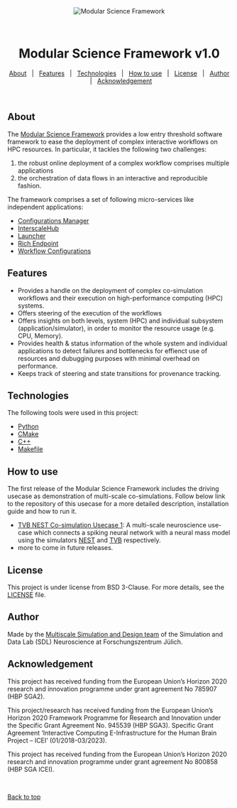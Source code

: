 <div align="center" id="top"> 
  <img src="<insert beatufil image here>" alt="Modular Science Framework" />

  &#xa0;

  <!-- <a href="git@github.com:multiscale-cosim/TVB-NEST-usecase1.git">Demo</a> -->
</div>

<h1 align="center">Modular Science Framework v1.0</h1>

<p align="center">
  <a href="#about">About</a> &#xa0; | &#xa0; 
  <a href="#features">Features</a> &#xa0; | &#xa0;
  <a href="#technologies">Technologies</a> &#xa0; | &#xa0;
  <a href="#how-to-use">How to use</a> &#xa0; | &#xa0;
  <a href="#license">License</a> &#xa0; | &#xa0;
  <a href="#author" target="_blank">Author</a> &#xa0; | &#xa0;
  <a href="#acknowledgement" target="_blank">Acknowledgement</a>
</p>

<br>

## About ##

The [Modular Science Framework](https://www.fz-juelich.de/en/ias/jsc/about-us/structure/simulation-and-data-labs/sdl-neuroscience/research/modular-science) provides a low entry threshold software framework to ease the deployment of complex interactive workflows on HPC resources. In particular, it tackles the following two challenges: 
 1. the robust online deployment of a complex workflow comprises multiple applications
 2. the orchestration of data flows in an interactive and reproducible fashion.

The framework comprises a set of following micro-services like independent applications:

* <a href="https://github.com/multiscale-cosim/EBRAINS_ConfigManager"> Configurations Manager </a>
* <a href="https://github.com/multiscale-cosim/EBRAINS_InterscaleHUB"> InterscaleHub </a>
* <a href="https://github.com/multiscale-cosim/EBRAINS_Launcher"> Launcher </a>
* <a href="https://github.com/multiscale-cosim/EBRAINS_RichEndpoint"> Rich Endpoint </a>
* <a href="https://github.com/multiscale-cosim/EBRAINS_WorkflowConfigurations"> Workflow Configurations </a>

## Features ##

 - Provides a handle on the deployment of complex co-simulation workflows and their execution on high-performance computing (HPC) systems.
 - Offers steering of the execution of the workflows
 - Offers insights on both levels, system (HPC) and individual subsystem (application/simulator), in order to monitor the resource usage (e.g. CPU, Memory).
 - Provides health & status information of the whole system and individual applications to detect failures and bottlenecks for effienct use of resources and dubugging purposes with minimal overhead on performance.
 - Keeps track of steering and state transitions for provenance tracking.


## Technologies ##

The following tools were used in this project:

- [Python](https://www.python.org/)
- [CMake](https://cmake.org/)
- [C++](https://isocpp.org/)
- [Makefile](https://www.gnu.org/software/make/manual/make.html)

## How to use ##

The first release of the Modular Science Framework includes the driving usecase as demonstration of multi-scale co-simulations. Follow below link to the repository of this usecase for a more detailed description, installation guide and how to run it.

- [TVB NEST Co-simulation Usecase 1](https://github.com/multiscale-cosim/TVB-NEST-usecase1/tree/stable-release): A multi-scale neuroscience use-case which connects a spiking neural network with a neural mass model using the simulators [NEST](https://www.nest-simulator.org/) and [TVB](https://www.thevirtualbrain.org/tvb/) respectively.
- more to come in future releases.

## License ##

This project is under license from BSD 3-Clause. For more details, see the [LICENSE](LICENSE) file.

## Author ##

Made by the <a href="https://www.fz-juelich.de/en/ias/jsc/about-us/structure/simulation-and-data-labs/sdl-neuroscience/teams" target="_blank">Multiscale Simulation and Design team</a> of the Simulation and Data Lab (SDL) Neuroscience at Forschungszentrum Jülich.

## Acknowledgement ##

This project has received funding from the European Union’s Horizon 2020 research and innovation programme under grant agreement No 785907 (HBP SGA2). 

This project/research has received funding from the European Union’s Horizon 2020 Framework Programme for Research and Innovation under the Specific Grant Agreement No. 945539 (HBP SGA3). Specific Grant Agreement ‘Interactive Computing E-Infrastructure for the Human Brain Project – ICEI’ (01/2018-03/2023).

This project has received funding from the European Union’s Horizon 2020 research and innovation programme under grant agreement No 800858 (HBP SGA ICEI).


&#xa0;

<a href="#top">Back to top</a>
